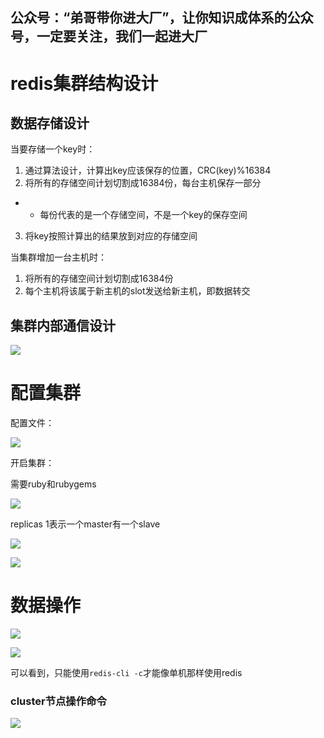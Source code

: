 ## 公众号：“弟哥带你进大厂”，让你知识成体系的公众号，一定要关注，我们一起进大厂

# redis集群结构设计

## 数据存储设计

当要存储一个key时：

1.  通过算法设计，计算出key应该保存的位置，CRC(key)%16384
1.  将所有的存储空间计划切割成16384份，每台主机保存一部分

-   -   每份代表的是一个存储空间，不是一个key的保存空间

3.  将key按照计算出的结果放到对应的存储空间

当集群增加一台主机时：

1.  将所有的存储空间计划切割成16384份
1.  每个主机将该属于新主机的slot发送给新主机，即数据转交

## 集群内部通信设计

![](https://p3-juejin.byteimg.com/tos-cn-i-k3u1fbpfcp/32a43b80c7c94792891a28069fd79619~tplv-k3u1fbpfcp-zoom-1.image)

# 配置集群

配置文件：

![](https://p3-juejin.byteimg.com/tos-cn-i-k3u1fbpfcp/95de8a2afbf444adba5780da11c51f79~tplv-k3u1fbpfcp-zoom-1.image)

开启集群：

需要ruby和rubygems

![](https://p3-juejin.byteimg.com/tos-cn-i-k3u1fbpfcp/a13234b585274e9e8f939959db013a2e~tplv-k3u1fbpfcp-zoom-1.image)

replicas 1表示一个master有一个slave

![](https://p3-juejin.byteimg.com/tos-cn-i-k3u1fbpfcp/a61caec036b04e088a83f5cb184424f3~tplv-k3u1fbpfcp-zoom-1.image)




![](https://p3-juejin.byteimg.com/tos-cn-i-k3u1fbpfcp/393c8a0e99244caf8e4b088bb12c17de~tplv-k3u1fbpfcp-zoom-1.image)

# 数据操作

![](https://p3-juejin.byteimg.com/tos-cn-i-k3u1fbpfcp/524ddd9e0d0a42dda9793bcc700c7041~tplv-k3u1fbpfcp-zoom-1.image)

![](https://p3-juejin.byteimg.com/tos-cn-i-k3u1fbpfcp/6fef7304631e4ccf827173468770676b~tplv-k3u1fbpfcp-zoom-1.image)

可以看到，只能使用`redis-cli -c`才能像单机那样使用redis

### cluster节点操作命令

![](https://p3-juejin.byteimg.com/tos-cn-i-k3u1fbpfcp/adcc85b73535433f84ddc79cb53511da~tplv-k3u1fbpfcp-zoom-1.image)



